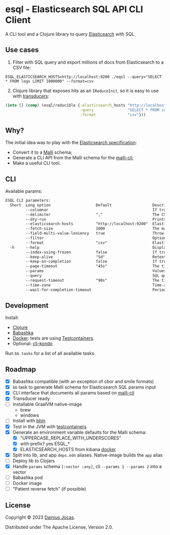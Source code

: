 # esql - Elasticsearch SQL API CLI Client

A CLI tool and a Clojure library to query [Elasticearch](https://www.elastic.co/what-is/elasticsearch) with SQL.

## Use cases

1. Filter with SQL query and export millions of docs from Elasticsearch to a CSV file:

```shell
ESQL_ELASTICSEARCH_HOSTS=http://localhost:9200 ./eqsl --query="SELECT * FROM logs LIMIT 1000000" --format=csv
```

2. Clojure library that exposes hits as an `IReduceInit`, so it is easy to use
   with [transducers](https://clojure.org/reference/transducers):

```clojure
(into [] (comp) (esql/reducible {:elasticsearch_hosts "http://localhost:9200"
                                 :query               "SELECT * FROM index LIMIT 1"
                                 :format              "csv"}))
```

## Why?

The initial idea was to play with
the [Elasticsearch specification](https://github.com/elastic/elasticsearch-specification):

- Convert it to a [Malli](https://github.com/metosin/malli) schema;
- Generate a CLI API from the Malli schema for the [malli-cli](https://github.com/piotr-yuxuan/malli-cli);
- Make a useful CLI tool.

## CLI

Available params:

```txt
ESQL CLI parameters:
  Short  Long option                    Default                  Description
         --columnar                                              If true, the results in a columnar fashion: one row represents all the values of a certain column from the current page of results.
         --delimiter                    ","                      The CSV format accepts a formatting URL query attribute, delimiter, which indicates which character should be used to separate the CSV values.
         --dry-run                                               Prints configuration map with defaults.
         --elasticsearch-hosts          "http://localhost:9200"  Elasticsearch host
         --fetch-size                   1000                     The maximum number of rows (or entries) to return in one response
         --field-multi-value-leniency   true                     Throw an exception when encountering multiple values for a field (default) or be lenient and return the first value from the list (without any guarantees of what that will be - typically the first in natural ascending order).
         --filter                                                Optional Elasticsearch query DSL for additional filtering.
         --format                       "csv"                    Elasticsearch SQL can return the data in several formats
  -h     --help                                                  Display usage summary and exit.
         --index-using-frozen           false                    If true, the search can run on frozen indices. Defaults to false.
         --keep-alive                   "5d"                     Retention period for an async or saved synchronous search.
         --keep-on-completion           false                    If true, Elasticsearch stores synchronous searches if you also specify the wait_for_completion_timeout parameter. If false, Elasticsearch only stores async searches that don’t finish before the wait_for_completion_timeout.
         --page-timeout                 "45s"                    The timeout before a pagination request fails.
         --params                                                Values for parameters in the query.
         --query                                                 SQL query to execute
         --request-timeout              "90s"                    The timeout before the request fails.
         --time-zone                                             Time-zone in ISO 8601 used for executing the query on the server. More information available here.
         --wait-for-completion-timeout                           Period to wait for complete results. Defaults to no timeout, meaning the request waits for complete search results. If the search doesn’t finish within this period, the search becomes async.
```

## Development

Install:

- [Clojure](https://clojure.org/guides/install_clojure)
- [Babashka](https://github.com/babashka/babashka)
- [Docker](https://docs.docker.com/get-docker/): tests are
  using [Testcontainers](https://github.com/javahippie/clj-test-containers).
- Optional: [clj-kondo](https://github.com/clj-kondo/clj-kondo)

Run `bb tasks` for a list of all available tasks.

## Roadmap

- [x] Babashka compatible (with an exception of cbor and smile formats)
- [x] `bb` task to generate Malli schema for Elasticsearch SQL params input
- [x] CLI interface that documents all params based on [malli-cli](https://github.com/piotr-yuxuan/malli-cli)
- [x] Transducer ready
- [ ] Installable GraalVM native-image
  - brew
  - windows
- [ ] Install with [bbin](https://github.com/babashka/bbin)
- [x] Test in the JVM with [testcontainers](https://github.com/javahippie/clj-test-containers)
- [x] Generate an environment variable defaults for the Malli schema:
  - [x] "UPPERCASE_REPLACE_WITH_UNDERSCORES"
  - [x] with prefix? yes ESQL_*
  - [x] ELASTICSEARCH_HOSTS from kibana [docker](https://www.elastic.co/guide/en/kibana/current/docker.html)
- [x] Split into lib, and app `deps.edn` aliases. Native-image builds the `app` alias
- [ ] Deploy lib to Clojars
- [x] Handle `params` schema `[:vector :any]`, cli `--params 1 --params 2` into a vector
- [ ] Babashka pod
- [ ] Docker image
- [ ] "Patient reverse fetch" (if possible)

## License

Copyright &copy; 2023 [Dainius Jocas](https://www.jocas.lt).

Distributed under The Apache License, Version 2.0.
